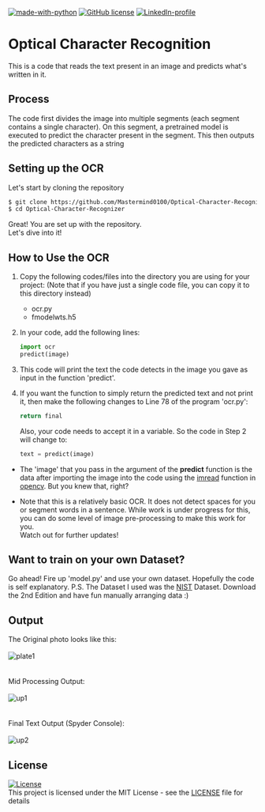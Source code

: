 [![made-with-python](https://img.shields.io/badge/Made%20with-Python-1f425f.svg)](https://www.python.org/) [![GitHub license](https://img.shields.io/github/license/Naereen/StrapDown.js.svg)](https://github.com/Naereen/StrapDown.js/blob/master/LICENSE)
[![LinkedIn-profile](https://img.shields.io/badge/LinkedIn-Atharva-blue.svg)](https://www.linkedin.com/in/atharva-hudlikar/)

# Optical Character Recognition
This is a code that reads the text present in an image and predicts what's written in it. 

## Process 
The code first divides the image into multiple segments (each segment contains a single character). On this segment, a pretrained model is executed to predict the character present in the segment. This then outputs the predicted characters as a string

## Setting up the OCR
Let's start by cloning the repository<br>
```bash
$ git clone https://github.com/Mastermind0100/Optical-Character-Recognizer.git
$ cd Optical-Character-Recognizer
```
Great! You are set up with the repository.<br> 
Let's dive into it!

## How to Use the OCR
1. Copy the following codes/files into the directory you are using for your project: (Note that if you have just a single code file, you can copy it to this directory instead)
    * ocr.py
    * fmodelwts.h5

2. In your code, add the following lines:
    ```python
    import ocr
    predict(image)
    ```

3. This code will print the text the code detects in the image you gave as input in the function 'predict'.

4. If you want the function to simply return the predicted text and not print it, then make the following changes to Line 78 of the program 'ocr.py':

    ```python
    return final
    ```
    Also, your code needs to accept it in a variable. So the code in Step 2 will change to:
    ```python
    text = predict(image)
    ```
    
* The 'image' that you pass in the argument of the **predict** function is the data after importing the image into the code using the [imread](https://www.geeksforgeeks.org/python-opencv-cv2-imread-method/) function in [opencv](https://opencv-python-tutroals.readthedocs.io/en/latest/index.html). But you knew that, right?

* Note that this is a relatively basic OCR. It does not detect spaces for you or segment words in a sentence. While work is under progress for this, you can do some level of image pre-processing to make this work for you.<br>Watch out for further updates!

## Want to train on your own Dataset?

Go ahead! Fire up 'model.py' and use your own dataset. Hopefully the code is self explanatory.
P.S. The Dataset I used was the [NIST](https://s3.amazonaws.com/nist-srd/SD19/by_class.zip) Dataset. Download the 2nd Edition and have fun manually arranging data :)

## Output
The Original photo looks like this:
<br/><br/>
![plate1](https://user-images.githubusercontent.com/36445600/60267373-bca10200-9907-11e9-83ae-0a5e7b4ebb4e.jpg)<br/>
<br/><br/>
Mid Processing Output:
<br/><br/>
![up1](https://user-images.githubusercontent.com/36445600/60267398-c75b9700-9907-11e9-8db5-18642455dbff.png)<br/>
<br/><br/>
Final Text Output (Spyder Console):
<br/><br/>
![up2](https://user-images.githubusercontent.com/36445600/60267456-e6f2bf80-9907-11e9-8d8f-df9e9b6221ea.png)

## License
[![License](http://img.shields.io/:license-mit-blue.svg?style=flat)](http://badges.mit-license.org)<br>
This project is licensed under the MIT License - see the [LICENSE](LICENSE) file for details